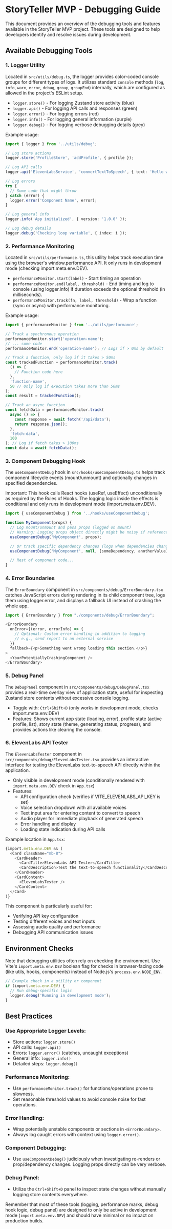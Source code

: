 # StoryTeller MVP - Debugging Guide

This document provides an overview of the debugging tools and features available in the StoryTeller MVP project. These tools are designed to help developers identify and resolve issues during development.

## Available Debugging Tools

### 1. Logger Utility

Located in `src/utils/debug.ts`, the logger provides color-coded console groups for different types of logs. It utilizes standard `console` methods (`log`, `info`, `warn`, `error`, `debug`, `group`, `groupEnd`) internally, which are configured as allowed in the project's ESLint setup.

- `logger.store()` - For logging Zustand store activity (blue)
- `logger.api()` - For logging API calls and responses (green)
- `logger.error()` - For logging errors (red)
- `logger.info()` - For logging general information (purple)
- `logger.debug()` - For logging verbose debugging details (grey)

Example usage:

```typescript
import { logger } from '../utils/debug';

// Log store actions
logger.store('ProfileStore', 'addProfile', { profile });

// Log API calls
logger.api('ElevenLabsService', 'convertTextToSpeech', { text: 'Hello world' });

// Log errors
try {
  // Some code that might throw
} catch (error) {
  logger.error('Component Name', error);
}

// Log general info
logger.info('App initialized', { version: '1.0.0' });

// Log debug details
logger.debug('Checking loop variable', { index: i });
```

### 2. Performance Monitoring

Located in `src/utils/performance.ts`, this utility helps track execution time using the browser's window.performance API. It only runs in development mode (checking import.meta.env.DEV).

- `performanceMonitor.start(label)` - Start timing an operation
- `performanceMonitor.end(label, threshold)` - End timing and log to console (using logger.info) if duration exceeds the optional threshold (in milliseconds).
- `performanceMonitor.track(fn, label, threshold)` - Wrap a function (sync or async) with performance monitoring.

Example usage:

```typescript
import { performanceMonitor } from '../utils/performance';

// Track a synchronous operation
performanceMonitor.start('operation-name');
// ... some code
performanceMonitor.end('operation-name'); // Logs if > 0ms by default

// Track a function, only log if it takes > 50ms
const trackedFunction = performanceMonitor.track(
  () => {
    // Function code here
  },
  'function-name',
  50 // Only log if execution takes more than 50ms
);
const result = trackedFunction();

// Track an async function
const fetchData = performanceMonitor.track(
  async () => {
    const response = await fetch('/api/data');
    return response.json();
  },
  'fetch-data',
  100
); // Log if fetch takes > 100ms
const data = await fetchData();
```

### 3. Component Debugging Hook

The `useComponentDebug` hook in `src/hooks/useComponentDebug.ts` helps track component lifecycle events (mount/unmount) and optionally changes in specified dependencies.

Important: This hook calls React hooks (useRef, useEffect) unconditionally as required by the Rules of Hooks. The logging logic inside the effects is conditional and only runs in development mode (import.meta.env.DEV).

```typescript
import { useComponentDebug } from '../hooks/useComponentDebug';

function MyComponent(props) {
  // Log mount/unmount and pass props (logged on mount)
  // Warning: Logging props object directly might be noisy if reference changes often.
  useComponentDebug('MyComponent', props);

  // Or track specific dependency changes (logs when dependencies change after mount)
  useComponentDebug('MyComponent', null, [someDependency, anotherValue]);

  // Rest of component code...
}
```

### 4. Error Boundaries

The `ErrorBoundary` component in `src/components/debug/ErrorBoundary.tsx` catches JavaScript errors during rendering in its child component tree, logs them using logger.error, and displays a fallback UI instead of crashing the whole app.

```typescript
import { ErrorBoundary } from "./components/debug/ErrorBoundary";

<ErrorBoundary
  onError={(error, errorInfo) => {
    // Optional: Custom error handling in addition to logging
    // e.g., send report to an external service
  }}
  fallback={<p>Something went wrong loading this section.</p>}
>
  <YourPotentiallyCrashingComponent />
</ErrorBoundary>
```

### 5. Debug Panel

The `DebugPanel` component in `src/components/debug/DebugPanel.tsx` provides a real-time overlay view of application state, useful for inspecting Zustand store contents without excessive console logging.

- Toggle with: `Ctrl+Shift+D` (only works in development mode, checks import.meta.env.DEV)
- Features: Shows current app state (loading, error), profile state (active profile, list), story state (theme, generating status, progress), and provides actions like clearing the console.

### 6. ElevenLabs API Tester

The `ElevenLabsTester` component in `src/components/debug/ElevenLabsTester.tsx` provides an interactive interface for testing the ElevenLabs text-to-speech API directly within the application.

- Only visible in development mode (conditionally rendered with `import.meta.env.DEV` check in `App.tsx`)
- Features:
  - API configuration check (verifies if VITE_ELEVENLABS_API_KEY is set)
  - Voice selection dropdown with all available voices
  - Text input area for entering content to convert to speech
  - Audio player for immediate playback of generated speech
  - Error handling and display
  - Loading state indication during API calls

Example location in `App.tsx`:

```typescript
{import.meta.env.DEV && (
  <Card className="mb-8">
    <CardHeader>
      <CardTitle>ElevenLabs API Tester</CardTitle>
      <CardDescription>Test the text-to-speech functionality</CardDescription>
    </CardHeader>
    <CardContent>
      <ElevenLabsTester />
    </CardContent>
  </Card>
)}
```

This component is particularly useful for:

- Verifying API key configuration
- Testing different voices and text inputs
- Assessing audio quality and performance
- Debugging API communication issues

## Environment Checks

Note that debugging utilities often rely on checking the environment. Use Vite's `import.meta.env.DEV` boolean flag for checks in browser-facing code (like utils, hooks, components) instead of Node.js's `process.env.NODE_ENV`.

```typescript
// Example check in a utility or component
if (import.meta.env.DEV) {
  // Run debug-specific logic
  logger.debug('Running in development mode');
}
```

## Best Practices

### Use Appropriate Logger Levels:

- Store actions: `logger.store()`
- API calls: `logger.api()`
- Errors: `logger.error()` (catches, uncaught exceptions)
- General info: `logger.info()`
- Detailed steps: `logger.debug()`

### Performance Monitoring:

- Use `performanceMonitor.track()` for functions/operations prone to slowness.
- Set reasonable threshold values to avoid console noise for fast operations.

### Error Handling:

- Wrap potentially unstable components or sections in `<ErrorBoundary>`.
- Always log caught errors with context using `logger.error()`.

### Component Debugging:

- Use `useComponentDebug()` judiciously when investigating re-renders or prop/dependency changes. Logging props directly can be very verbose.

### Debug Panel:

- Utilize the `Ctrl+Shift+D` panel to inspect state changes without manually logging store contents everywhere.

Remember that most of these tools (logging, performance marks, debug hook logic, debug panel) are designed to only be active in development mode (`import.meta.env.DEV`) and should have minimal or no impact on production builds.
